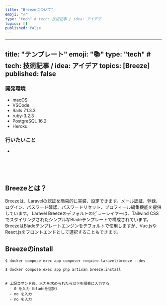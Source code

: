 ```yaml
---
title: "Breezeについて"
emoji: "🔥"
type: "tech" # tech: 技術記事 / idea: アイデア
topics: []
published: false
---
```

---
title: "テンプレート"
emoji: "📚"
type: "tech" # tech: 技術記事 / idea: アイデア
topics: [Breeze]
published: false
---
### 開発環境
- macOS
- VSCode
- Rails 7.1.3.3
- ruby-3.2.3
- PostgreSQL 16.2
- Heroku

### 行いたいこと
- 


<br>
<br>
<br>

## Breezeとは？
Breezeは、Laravelの認証を簡易的に実装、設定できます。メール認証、登録、ログイン、パスワード確認、パスワードリセット、プロフィール編集機能を提供しています。
Laravel Breezeのデフォルトのビューレイヤーは、Tailwind CSSでスタイリングされたシンプルなBladeテンプレートで構成されています。
BreezeはBladeテンプレートエンジンをデフォルトで使用しますが、Vue.jsやReact.jsをフロントエンドとして選択することもできます。

## Breezeのinstall

```
$ docker compose exec app composer require laravel/breeze --dev
```
```
$ docker compose exec app php artisan breeze:install


# 上記コマンド後、入力を求められたら以下を順番に入力する
  - 0 を入力（bladeを選択）
  - no を入力
  - no を入力
  ```



<br>
<br>
<br>